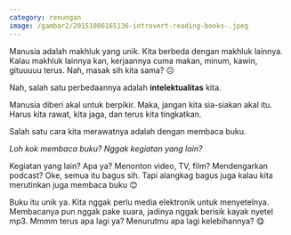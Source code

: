 ```yaml
---
category: renungan
image: /gambar2/20151006165136-introvert-reading-books-.jpeg
---
```


Manusia adalah makhluk yang unik. Kita berbeda dengan makhluk lainnya. Kalau makhluk lainnya kan, kerjaannya cuma makan, minum, kawin, gituuuuu terus. Nah, masak sih kita sama? 😐

Nah, salah satu perbedaannya adalah **intelektualitas** kita.

Manusia diberi akal untuk berpikir. Maka, jangan kita sia-siakan akal itu. Harus kita rawat, kita jaga, dan terus kita tingkatkan.

Salah satu cara kita merawatnya adalah dengan membaca buku.

_Loh kok membaca buku? Nggak kegiatan yang lain?_

Kegiatan yang lain? Apa ya? Menonton video, TV, film? Mendengarkan podcast? Oke, semua itu bagus sih. Tapi alangkag bagus juga kalau kita merutinkan juga membaca buku 😊

Buku itu unik ya. Kita nggak perlu media elektronik untuk menyetelnya. Membacanya pun nggak pake suara, jadinya nggak berisik kayak nyetel mp3. Mmmm terus apa lagi ya? Menurutmu apa lagi kelebihannya? 😋